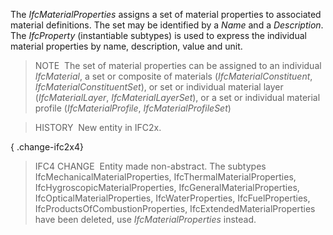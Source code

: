 ﻿The _IfcMaterialProperties_ assigns a set of material properties to associated material definitions. The set may be identified by a _Name_ and a _Description_. The _IfcProperty_ (instantiable subtypes) is used to express the individual material properties by name, description, value and unit.

> NOTE&nbsp; The set of material properties can be assigned to an individual _IfcMaterial_, a set or composite of materials (_IfcMaterialConstituent_, _IfcMaterialConstituentSet_), or set or individual material layer (_IfcMaterialLayer_, _IfcMaterialLayerSet_), or a set or individual material profile (_IfcMaterialProfile_, _IfcMaterialProfileSet_)

> HISTORY&nbsp; New entity in IFC2x.

{ .change-ifc2x4}
> IFC4 CHANGE&nbsp; Entity made non-abstract. The subtypes IfcMechanicalMaterialProperties, IfcThermalMaterialProperties, IfcHygroscopicMaterialProperties, IfcGeneralMaterialProperties, IfcOpticalMaterialProperties, IfcWaterProperties, IfcFuelProperties, IfcProductsOfCombustionProperties, IfcExtendedMaterialProperties have been deleted, use _IfcMaterialProperties_ instead.

&nbsp;
